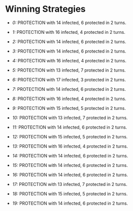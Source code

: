 # Winning Strategies

* _0:_ PROTECTION with 14 infected, 6 protected in 2 turns.


* _1:_ PROTECTION with 16 infected, 4 protected in 2 turns.


* _2:_ PROTECTION with 14 infected, 6 protected in 2 turns.


* _3:_ PROTECTION with 14 infected, 6 protected in 2 turns.


* _4:_ PROTECTION with 16 infected, 4 protected in 2 turns.


* _5:_ PROTECTION with 13 infected, 7 protected in 2 turns.


* _6:_ PROTECTION with 17 infected, 3 protected in 2 turns.


* _7:_ PROTECTION with 14 infected, 6 protected in 2 turns.


* _8:_ PROTECTION with 16 infected, 4 protected in 2 turns.


* _9:_ PROTECTION with 15 infected, 5 protected in 2 turns.


* _10:_ PROTECTION with 13 infected, 7 protected in 2 turns.


* _11:_ PROTECTION with 14 infected, 6 protected in 2 turns.


* _12:_ PROTECTION with 15 infected, 5 protected in 2 turns.


* _13:_ PROTECTION with 16 infected, 4 protected in 2 turns.


* _14:_ PROTECTION with 14 infected, 6 protected in 2 turns.


* _15:_ PROTECTION with 14 infected, 6 protected in 2 turns.


* _16:_ PROTECTION with 14 infected, 6 protected in 2 turns.


* _17:_ PROTECTION with 13 infected, 7 protected in 2 turns.


* _18:_ PROTECTION with 15 infected, 5 protected in 2 turns.


* _19:_ PROTECTION with 14 infected, 6 protected in 2 turns.


